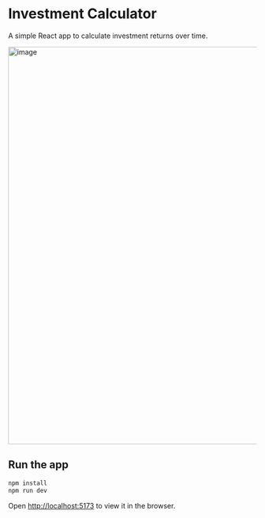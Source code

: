# Investment Calculator

A simple React app to calculate investment returns over time.

<img width="699" height="804" alt="image" src="https://github.com/user-attachments/assets/ffafbd55-5e56-47d0-bd2b-938bef5384a3" />


## Run the app

```bash
npm install
npm run dev
```

Open [http://localhost:5173](http://localhost:5173) to view it in the browser.
